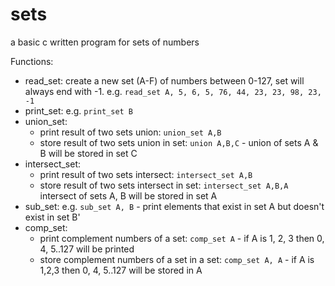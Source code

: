 # sets
a basic c written program for sets of numbers

Functions:
- read_set: create a new set (A-F) of numbers between 0-127, set will always end with -1. e.g. `read_set A, 5, 6, 5, 76, 44, 23, 23, 98, 23, -1`
- print_set: e.g. `print_set B`
- union_set:
  - print result of two sets union: `union_set A,B`
  - store result of two sets union in set: `union A,B,C` - union of sets A & B will be stored in set C
- intersect_set: 
  - print result of two sets intersect: `intersect_set A,B`
  - store result of two sets intersect in set: `intersect_set A,B,A` intersect of sets A, B will be stored in set A
- sub_set: e.g. `sub_set A, B` - print elements that exist in set A but doesn't exist in set B'
- comp_set: 
  - print complement numbers of a set: `comp_set A` - if A is 1, 2, 3 then 0, 4, 5..127 will be printed
  - store complement numbers of a set in a set: `comp_set A, A` - if A is 1,2,3 then 0, 4, 5..127 will be stored in A
